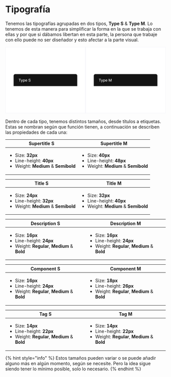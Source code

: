 # Tipografía

Tenemos las tipografías agrupadas en dos tipos, **Type S** & **Type M**. Lo tenemos de esta manera para simplificar la forma en la que se trabaja con ellas y por que si dábamos libertan en esta parte, la persona que trabaje con ello puede no ser diseñador y esto afectar a la parte visual.

![](../.gitbook/assets/Types.png)

Dentro de cada tipo, tenemos distintos tamaños, desde títulos a etiquetas. Estas se nombran según que función tienen, a continuación se describen las propiedades de cada una:

| Supertitle S                                                                                                                                                             | Supertitle M                                                                                                                                                             |
| ------------------------------------------------------------------------------------------------------------------------------------------------------------------------ | ------------------------------------------------------------------------------------------------------------------------------------------------------------------------ |
| <p></p><ul><li>Size: <strong>32px</strong></li><li>Line-height: <strong>40px</strong></li><li>Weight: <strong>Medium</strong> &#x26; <strong>Semibold</strong></li></ul> | <p></p><ul><li>Size: <strong>40px</strong></li><li>Line-height: <strong>48px</strong></li><li>Weight: <strong>Medium</strong> &#x26; <strong>Semibold</strong></li></ul> |

| Title S                                                                                                                                                                  | Title M                                                                                                                                                                  |
| ------------------------------------------------------------------------------------------------------------------------------------------------------------------------ | ------------------------------------------------------------------------------------------------------------------------------------------------------------------------ |
| <p></p><ul><li>Size: <strong>24px</strong></li><li>Line-height: <strong>32px</strong></li><li>Weight: <strong>Medium</strong> &#x26; <strong>Semibold</strong></li></ul> | <p></p><ul><li>Size: <strong>32px</strong></li><li>Line-height: <strong>40px</strong></li><li>Weight: <strong>Medium</strong> &#x26; <strong>Semibold</strong></li></ul> |

| Description S                                                                                                                                                                                  | Description M                                                                                                                                                                                  |
| ---------------------------------------------------------------------------------------------------------------------------------------------------------------------------------------------- | ---------------------------------------------------------------------------------------------------------------------------------------------------------------------------------------------- |
| <p></p><ul><li>Size: <strong>16px</strong></li><li>Line-height: <strong>24px</strong></li><li>Weight: <strong>Regular</strong>, <strong>Medium</strong> &#x26; <strong>Bold</strong></li></ul> | <p></p><ul><li>Size: <strong>16px</strong></li><li>Line-height: <strong>24px</strong></li><li>Weight: <strong>Regular</strong>, <strong>Medium</strong> &#x26; <strong>Bold</strong></li></ul> |

| Component S                                                                                                                                                                                    | Component M                                                                                                                                                                                    |
| ---------------------------------------------------------------------------------------------------------------------------------------------------------------------------------------------- | ---------------------------------------------------------------------------------------------------------------------------------------------------------------------------------------------- |
| <p></p><ul><li>Size: <strong>16px</strong></li><li>Line-height: <strong>24px</strong></li><li>Weight: <strong>Regular</strong>, <strong>Medium</strong> &#x26; <strong>Bold</strong></li></ul> | <p></p><ul><li>Size: <strong>18px</strong></li><li>Line-height: <strong>26px</strong></li><li>Weight: <strong>Regular</strong>, <strong>Medium</strong> &#x26; <strong>Bold</strong></li></ul> |

| Tag S                                                                                                                                                                                           | Tag M                                                                                                                                                                                          |
| ----------------------------------------------------------------------------------------------------------------------------------------------------------------------------------------------- | ---------------------------------------------------------------------------------------------------------------------------------------------------------------------------------------------- |
| <p> </p><ul><li>Size: <strong>14px</strong></li><li>Line-height: <strong>22px</strong></li><li>Weight: <strong>Regular</strong>, <strong>Medium</strong> &#x26; <strong>Bold</strong></li></ul> | <p></p><ul><li>Size: <strong>14px</strong></li><li>Line-height: <strong>22px</strong></li><li>Weight: <strong>Regular</strong>, <strong>Medium</strong> &#x26; <strong>Bold</strong></li></ul> |

{% hint style="info" %}
Estos tamaños pueden variar o se puede añadir alguno más en algún momento, según se necesite. Pero la idea sigue siendo tener lo mínimo posible, solo lo necesario.
{% endhint %}
